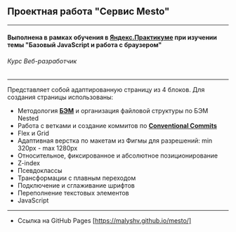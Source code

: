 ## Проектная работа "Сервис Mesto"
------

#### Выполнена в рамках обучения в [**Яндекс.Практикуме**](https://praktikum.yandex.ru/ "Яндекс.Практикум") при изучении темы "Базовый JavaScript и работа с браузером"
###### Курс Веб-разработчик
------

Представляет собой адаптированную страницу из 4 блоков. Для создания страницы использованы:

* Методология [**БЭМ**](https://ru.bem.info/) и организация файловой структуры по БЭМ Nested
* Работа с ветками и создание коммитов по [**Conventional Commits**](https://www.conventionalcommits.org/ru/v1.0.0-beta.4/)
* Flex и Grid
* Адаптивная верстка по макетам из Фигмы для разрешений: min 320px - max 1280px
* Относительное, фиксированное и абсолютное позиционирование
* Z-index
* Псевдоклассы
* Трансформации с плавным переходом
* Подключение и сглаживание шрифтов
* Переполнение текстовых элементов
* JavaScript

-----

* Ссылка на GitHub Pages [https://malyshv.github.io/mesto/]

